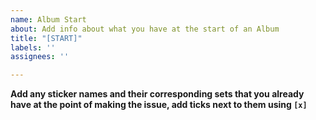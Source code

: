 ```yaml
---
name: Album Start
about: Add info about what you have at the start of an Album
title: "[START]"
labels: ''
assignees: ''

---
```


**Add any sticker names and their corresponding sets that you already have at the point of making the issue, add ticks next to them using `[x]`**

